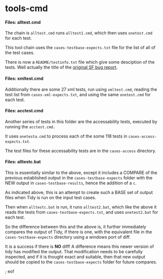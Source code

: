 # tools-cmd

#### Files: alltest.cmd

The chain is `alltest.cmd` runs `alltest1.cmd`, which then uses `onetest.cmd` for each test.

This tool chain uses the `cases-testbase-expects.txt` file for the list of all of the test cases.

There is now a `README/testinfo.txt` file which give some desciption of the tests. Well actually the title of the [original SF bug report](https://sourceforge.net/p/tidy/bugs/#number/).


#### Files: xmltest.cmd

Additionally there are some 27 xml tests, run using `xmltest.cmd`, reading the test list from `cases-xml-expects.txt`, and using the same `onetest.cmd` for each test.


#### Files: acctest.cmd

Another series of tests in this folder are the accessability tests, executed by running the `acctest.cmd.`

It uses `onetesta.cmd` to process each of the some 118 tests in `cases-access-expects.txt`. 

The test files for these accessability tests are in the `cases-access` directory.


#### Files: alltestc.bat

This is essentially similar to the above, except it includes a COMPARE of the previous established output in the `cases-testbase-expects` folder with the NEW output in `cases-testbase-results`, hence the addition of a `c`.

As indicated above, this is an attempt to create such a BASE set of output files when Tidy is run on the input test cases.

Then when `alltestc.bat` is run, it runs `alltest2.bat`, which like the above it reads the tests from `cases-testbase-expects.txt`, and uses `onetest2.bat` for each test.

So the difference between this and the above is, it further immediately compares the output of Tidy, if there is one, with the equivalent file in the `cases-testbase-expects` directory using a windows port of diff.

It is a success if there is **NO** diff! A difference means this newer version of tidy has modified the output. That modification needs to be carefully inspected, and if it is thought exact and suitable, then that new output should be copied to the `cases-testbase-expects` folder for future compares.

; eof

